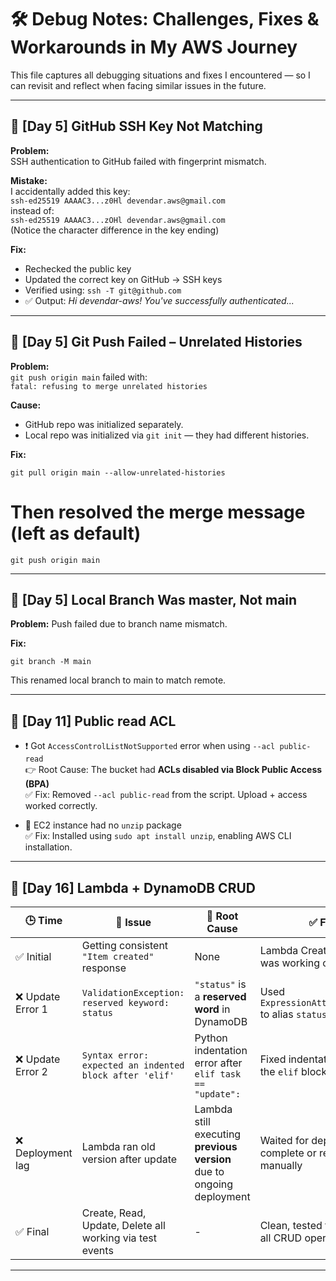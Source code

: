 # 🛠️ Debug Notes: Challenges, Fixes & Workarounds in My AWS Journey

This file captures all debugging situations and fixes I encountered — so I can revisit and reflect when facing similar issues in the future.

---

## 🧭 [Day 5] GitHub SSH Key Not Matching

**Problem:**  
SSH authentication to GitHub failed with fingerprint mismatch.

**Mistake:**  
I accidentally added this key:  
`ssh-ed25519 AAAAC3...z0Hl devendar.aws@gmail.com`  
instead of:  
`ssh-ed25519 AAAAC3...zOHl devendar.aws@gmail.com`  
(Notice the character difference in the key ending)

**Fix:**  
- Rechecked the public key
- Updated the correct key on GitHub → SSH keys
- Verified using: `ssh -T git@github.com`
- ✅ Output: *Hi devendar-aws! You've successfully authenticated...*

---

## 🧭 [Day 5] Git Push Failed – Unrelated Histories

**Problem:**  
`git push origin main` failed with:  
`fatal: refusing to merge unrelated histories`

**Cause:**  
- GitHub repo was initialized separately.
- Local repo was initialized via `git init` — they had different histories.

**Fix:**

    git pull origin main --allow-unrelated-histories
# Then resolved the merge message (left as default)
    git push origin main

---

## 🧭 [Day 5] Local Branch Was master, Not main

**Problem:**
Push failed due to branch name mismatch.

**Fix:**

    git branch -M main

This renamed local branch to main to match remote.

---

## 🧭 [Day 11] Public read ACL

- ❗ Got `AccessControlListNotSupported` error when using `--acl public-read`  
  👉 Root Cause: The bucket had **ACLs disabled via Block Public Access (BPA)**  
  ✅ Fix: Removed `--acl public-read` from the script. Upload + access worked correctly.

- 🧰 EC2 instance had no `unzip` package  
  ✅ Fix: Installed using `sudo apt install unzip`, enabling AWS CLI installation.

---

## 🧭 [Day 16] Lambda + DynamoDB CRUD
| 🕒 Time          | 🔧 Issue                                                 | 🧠 Root Cause                                                         | ✅ Fix                                                     |
| ---------------- | -------------------------------------------------------- | --------------------------------------------------------------------- | --------------------------------------------------------- |
| ✅ Initial        | Getting consistent `"Item created"` response             | None                                                                  | Lambda Create (PUT) was working correctly                 |
| ❌ Update Error 1 | `ValidationException: reserved keyword: status`          | `"status"` is a **reserved word** in DynamoDB                         | Used `ExpressionAttributeNames` to alias `status` as `#s` |
| ❌ Update Error 2 | `Syntax error: expected an indented block after 'elif'`  | Python indentation error after `elif task == "update":`               | Fixed indentation under the `elif` block                  |
| ❌ Deployment lag | Lambda ran old version after update                      | Lambda still executing **previous version** due to ongoing deployment | Waited for deployment to complete or redeployed manually  |
| ✅ Final          | Create, Read, Update, Delete all working via test events | -                                                                     | Clean, tested function for all CRUD operations            |

---
